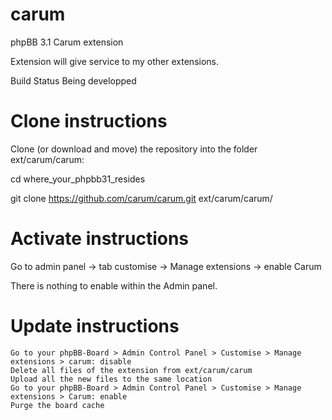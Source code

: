# carum

phpBB 3.1 Carum extension

Extension will give service to my other extensions.

Build Status Being developped

# Clone instructions

Clone (or download and move) the repository into the folder ext/carum/carum:

cd where_your_phpbb31_resides

git clone https://github.com/carum/carum.git ext/carum/carum/

# Activate instructions

Go to admin panel -> tab customise -> Manage extensions -> enable Carum

There is nothing to enable within the Admin panel.

# Update instructions

    Go to your phpBB-Board > Admin Control Panel > Customise > Manage extensions > carum: disable
    Delete all files of the extension from ext/carum/carum
    Upload all the new files to the same location
    Go to your phpBB-Board > Admin Control Panel > Customise > Manage extensions > Carum: enable
    Purge the board cache
